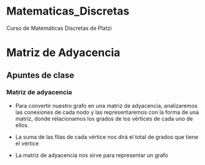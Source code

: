 # Matematicas_Discretas
Curso de Matemáticas Discretas de Platzi 

# Matriz de Adyacencia

## Apuntes de clase

### Matriz de adyacencia

- Para convertir nuestro grafo en una matriz de adyacencia, analizaremos las conexiones de cada nodo y las representaremos con la forma de una matriz, donde relacionamos los grados de los vértices de cada uno de ellos.

- La suma de las filas de cada vértice nos dirá el total de grados que tiene el vértice

- La matriz de adyacencia nos sirve para representar un grafo
